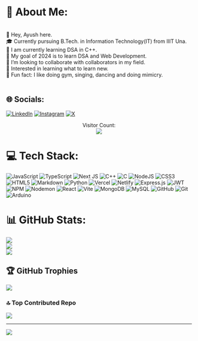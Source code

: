 # 💫 About Me:
<br>    👋 Hey, Ayush here.<br>    🎓 Currently pursuing B.Tech. in Information Technology(IT) from IIIT Una.<br>    📌 I am currently learning DSA in C++.<br>    🎯 My goal of 2024 is to learn DSA and Web Development.<br>    💞️ I’m looking to collaborate with collaborators in my field.<br>    👀 Interested in learning what to learn new.<br>    💪 Fun fact: I like doing gym, singing, dancing and doing mimicry.<br><br>


## 🌐 Socials:
[![LinkedIn](https://img.shields.io/badge/LinkedIn-%230077B5.svg?logo=linkedin&logoColor=white)](https://www.linkedin.com/in/ayush-das-4674a1239/) 
[![Instagram](https://img.shields.io/badge/Instagram-%23E4405F.svg?logo=Instagram&logoColor=white)](https://www.instagram.com/__ayushdas_/) 
[![X](https://img.shields.io/badge/X-black.svg?logo=X&logoColor=white)](https://x.com/das_codes) 

<p align="center"> 
  Visitor Count:<br>
  <img src= "https://profile-counter.glitch.me/Aarav2709/count.svg" />
</p>

# 💻 Tech Stack:
![JavaScript](https://img.shields.io/badge/javascript-%23323330.svg?style=flat&logo=javascript&logoColor=%23F7DF1E) ![TypeScript](https://img.shields.io/badge/typescript-%23007ACC.svg?style=flat&logo=typescript&logoColor=white) ![Next JS](https://img.shields.io/badge/Next-black?style=flat&logo=next.js&logoColor=white) ![C++](https://img.shields.io/badge/c++-%2300599C.svg?style=flat&logo=c%2B%2B&logoColor=white) ![C](https://img.shields.io/badge/c-%2300599C.svg?style=flat&logo=c&logoColor=white) ![NodeJS](https://img.shields.io/badge/node.js-6DA55F?style=flat&logo=node.js&logoColor=white) ![CSS3](https://img.shields.io/badge/css3-%231572B6.svg?style=flat&logo=css3&logoColor=white) ![HTML5](https://img.shields.io/badge/html5-%23E34F26.svg?style=flat&logo=html5&logoColor=white) ![Markdown](https://img.shields.io/badge/markdown-%23000000.svg?style=flat&logo=markdown&logoColor=white) ![Python](https://img.shields.io/badge/python-3670A0?style=flat&logo=python&logoColor=ffdd54) ![Vercel](https://img.shields.io/badge/vercel-%23000000.svg?style=flat&logo=vercel&logoColor=white) ![Netlify](https://img.shields.io/badge/netlify-%23000000.svg?style=flat&logo=netlify&logoColor=#00C7B7) ![Express.js](https://img.shields.io/badge/express.js-%23404d59.svg?style=flat&logo=express&logoColor=%2361DAFB) ![JWT](https://img.shields.io/badge/JWT-black?style=flat&logo=JSON%20web%20tokens) ![NPM](https://img.shields.io/badge/NPM-%23CB3837.svg?style=flat&logo=npm&logoColor=white) ![Nodemon](https://img.shields.io/badge/NODEMON-%23323330.svg?style=flat&logo=nodemon&logoColor=%BBDEAD) ![React](https://img.shields.io/badge/react-%2320232a.svg?style=flat&logo=react&logoColor=%2361DAFB) ![Vite](https://img.shields.io/badge/vite-%23646CFF.svg?style=flat&logo=vite&logoColor=white) ![MongoDB](https://img.shields.io/badge/MongoDB-%234ea94b.svg?style=flat&logo=mongodb&logoColor=white) ![MySQL](https://img.shields.io/badge/mysql-4479A1.svg?style=flat&logo=mysql&logoColor=white) ![GitHub](https://img.shields.io/badge/github-%23121011.svg?style=flat&logo=github&logoColor=white) ![Git](https://img.shields.io/badge/git-%23F05033.svg?style=flat&logo=git&logoColor=white) ![Arduino](https://img.shields.io/badge/-Arduino-00979D?style=flat&logo=Arduino&logoColor=white)
# 📊 GitHub Stats:
![](https://github-readme-stats.vercel.app/api?username=Ayushdas1904&theme=dracula&hide_border=false&include_all_commits=false&count_private=false)<br/>
![](https://github-readme-streak-stats.herokuapp.com/?user=Ayushdas1904&theme=dracula&hide_border=false)<br/>
![](https://github-readme-stats.vercel.app/api/top-langs/?username=Ayushdas1904&theme=dracula&hide_border=false&include_all_commits=false&count_private=false&layout=compact)

## 🏆 GitHub Trophies
![](https://github-profile-trophy.vercel.app/?username=Ayushdas1904&theme=dracula&no-frame=true&no-bg=true&margin-w=4)

### 🔝 Top Contributed Repo
![](https://github-contributor-stats.vercel.app/api?username=Ayushdas1904&limit=5&theme=dark&combine_all_yearly_contributions=true)

---
[![](https://visitcount.itsvg.in/api?id=Ayushdas1904&icon=0&color=3)](https://visitcount.itsvg.in)

<!-- Proudly created with GPRM ( https://gprm.itsvg.in ) -->
